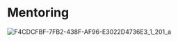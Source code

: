 # Mentoring
![F4CDCFBF-7FB2-438F-AF96-E3022D4736E3_1_201_a](https://user-images.githubusercontent.com/55044278/214229813-3c221a3a-e691-437d-8dbc-d1d6f6c8b4ef.jpeg)
